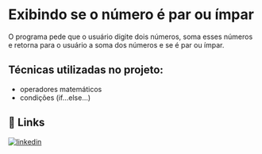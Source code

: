 # Exibindo se o número é par ou ímpar

O programa pede que o usuário digite dois números, soma esses números e retorna para o usuário a soma dos números e se é par ou ímpar.

## Técnicas utilizadas no projeto:

- operadores matemáticos
- condições (if...else...)

## 🔗 Links
[![linkedin](https://img.shields.io/badge/linkedin-0A66C2?style=for-the-badge&logo=linkedin&logoColor=white)](https://www.linkedin.com/in/mateus-carvalho-programador-2b9313249/)


